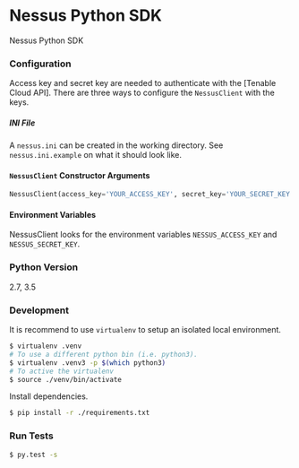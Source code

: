 # Nessus Python SDK
Nessus Python SDK

### Configuration
Access key and secret key are needed to authenticate with the [Tenable Cloud API]. There are three ways to configure the `NessusClient` with the keys.

##### INI File
A `nessus.ini` can be created in the working directory. See `nessus.ini.example` on what it should look like.

#### `NessusClient` Constructor Arguments
```python
NessusClient(access_key='YOUR_ACCESS_KEY', secret_key='YOUR_SECRET_KEY')
```

#### Environment Variables
NessusClient looks for the environment variables `NESSUS_ACCESS_KEY` and `NESSUS_SECRET_KEY`.

### Python Version
2.7, 3.5

### Development
It is recommend to use `virtualenv` to setup an isolated local environment.
```sh
$ virtualenv .venv
# To use a different python bin (i.e. python3).
$ virtualenv .venv3 -p $(which python3)
# To active the virtualenv
$ source ./venv/bin/activate
```
Install dependencies.
```sh
$ pip install -r ./requirements.txt
```

### Run Tests
```sh
$ py.test -s
```
